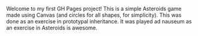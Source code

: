 Welcome to my first GH Pages project! This is a simple Asteroids game made using Canvas (and circles for all shapes, for simplicity). This was done as an exercise in prototypal inheritance. It was played ad nauseum as an exercise in Asteroids is awesome. 
